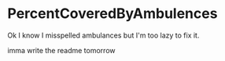 # PercentCoveredByAmbulences
Ok I know I misspelled ambulances but I'm too lazy to fix it.

imma write the readme tomorrow
